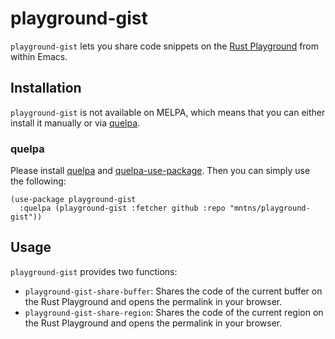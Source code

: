 # playground-gist

`playground-gist` lets you share code snippets on the [Rust Playground](https://play.rust-lang.org/) from within Emacs.

## Installation

`playground-gist` is not available on MELPA, which means that you can either install it manually or via [quelpa](https://github.com/quelpa/quelpa). 

### quelpa

Please install [quelpa](https://github.com/quelpa/quelpa) and [quelpa-use-package](https://github.com/quelpa/quelpa-use-package). Then you can simply use the following:

```elisp
(use-package playground-gist 
  :quelpa (playground-gist :fetcher github :repo "mntns/playground-gist"))
```

## Usage

`playground-gist` provides two functions:

- `playground-gist-share-buffer`: Shares the code of the current buffer on the Rust Playground and opens the permalink in your browser.
- `playground-gist-share-region`: Shares the code of the current region on the Rust Playground and opens the permalink in your browser. 
